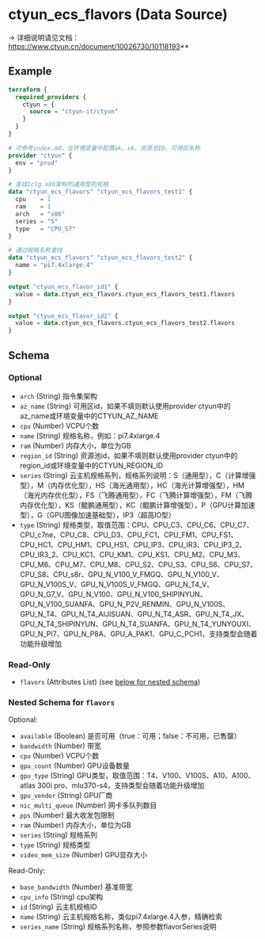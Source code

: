 # ctyun_ecs_flavors (Data Source)
-> 详细说明请见文档：https://www.ctyun.cn/document/10026730/10118193**



## Example

```terraform
terraform {
  required_providers {
    ctyun = {
      source = "ctyun-it/ctyun"
    }
  }
}

# 可参考index.md，在环境变量中配置ak、sk、资源池ID、可用区名称
provider "ctyun" {
  env = "prod"
}

# 查找1c1g x86架构的通用型的规格
data "ctyun_ecs_flavors" "ctyun_ecs_flavors_test1" {
  cpu    = 1
  ram    = 1
  arch   = "x86"
  series = "S"
  type   = "CPU_S7"
}

# 通过规格名称查找
data "ctyun_ecs_flavors" "ctyun_ecs_flavors_test2" {
  name = "pi7.4xlarge.4"
}

output "ctyun_ecs_flavor_id1" {
  value = data.ctyun_ecs_flavors.ctyun_ecs_flavors_test1.flavors
}

output "ctyun_ecs_flavor_id2" {
  value = data.ctyun_ecs_flavors.ctyun_ecs_flavors_test2.flavors
}
```

<!-- schema generated by tfplugindocs -->
## Schema

### Optional

- `arch` (String) 指令集架构
- `az_name` (String) 可用区id，如果不填则默认使用provider ctyun中的az_name或环境变量中的CTYUN_AZ_NAME
- `cpu` (Number) VCPU个数
- `name` (String) 规格名称，例如：pi7.4xlarge.4
- `ram` (Number) 内存大小，单位为GB
- `region_id` (String) 资源池id，如果不填则默认使用provider ctyun中的region_id或环境变量中的CTYUN_REGION_ID
- `series` (String) 云主机规格系列，规格系列说明：S（通用型），C（计算增强型），M（内存优化型），HS（海光通用型），HC（海光计算增强型），HM（海光内存优化型），FS（飞腾通用型），FC（飞腾计算增强型），FM（飞腾内存优化型），KS（鲲鹏通用型），KC（鲲鹏计算增强型），P（GPU计算加速型），G（GPU图像加速基础型），IP3（超高IO型）
- `type` (String) 规格类型，取值范围：CPU、CPU_C3、CPU_C6、CPU_C7、CPU_c7ne、CPU_C8、CPU_D3、CPU_FC1、CPU_FM1、CPU_FS1、CPU_HC1、CPU_HM1、CPU_HS1、CPU_IP3、CPU_IR3、CPU_IP3_2、CPU_IR3_2、CPU_KC1、CPU_KM1、CPU_KS1、CPU_M2、CPU_M3、CPU_M6、CPU_M7、CPU_M8、CPU_S2、CPU_S3、CPU_S6、CPU_S7、CPU_S8、CPU_s8r、GPU_N_V100_V_FMGQ、GPU_N_V100_V、GPU_N_V100S_V、GPU_N_V100S_V_FMGQ、GPU_N_T4_V、GPU_N_G7_V、GPU_N_V100、GPU_N_V100_SHIPINYUN、GPU_N_V100_SUANFA、GPU_N_P2V_RENMIN、GPU_N_V100S、GPU_N_T4、GPU_N_T4_AIJISUAN、GPU_N_T4_ASR、GPU_N_T4_JX、GPU_N_T4_SHIPINYUN、GPU_N_T4_SUANFA、GPU_N_T4_YUNYOUXI、GPU_N_PI7、GPU_N_P8A、GPU_A_PAK1、GPU_C_PCH1，支持类型会随着功能升级增加

### Read-Only

- `flavors` (Attributes List) (see [below for nested schema](#nestedatt--flavors))

<a id="nestedatt--flavors"></a>
### Nested Schema for `flavors`

Optional:

- `available` (Boolean) 是否可用（true：可用；false：不可用，已售罄）
- `bandwidth` (Number) 带宽
- `cpu` (Number) VCPU个数
- `gpu_count` (Number) GPU设备数量
- `gpu_type` (String) GPU类型，取值范围：T4、V100、V100S、A10、A100、atlas 300i pro、mlu370-s4，支持类型会随着功能升级增加
- `gpu_vendor` (String) GPU厂商
- `nic_multi_queue` (Number) 网卡多队列数目
- `pps` (Number) 最大收发包限制
- `ram` (Number) 内存大小，单位为GB
- `series` (String) 规格系列
- `type` (String) 规格类型
- `video_mem_size` (Number) GPU显存大小

Read-Only:

- `base_bandwidth` (Number) 基准带宽
- `cpu_info` (String) cpu架构
- `id` (String) 云主机规格ID
- `name` (String) 云主机规格名称，类似pi7.4xlarge.4入参，精确检索
- `series_name` (String) 规格系列名称，参照参数flavorSeries说明